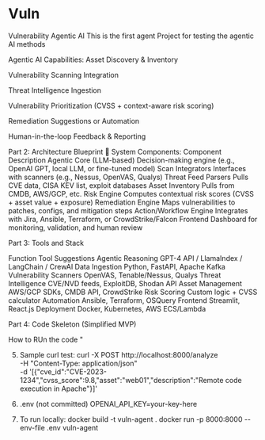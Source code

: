 # Vuln
Vulnerability Agentic AI 
This is the first agent Project for testing the agentic AI methods


Agentic AI Capabilities:
Asset Discovery & Inventory

Vulnerability Scanning Integration

Threat Intelligence Ingestion

Vulnerability Prioritization (CVSS + context-aware risk scoring)

Remediation Suggestions or Automation

Human-in-the-loop Feedback & Reporting


Part 2: Architecture Blueprint
🧱 System Components:
Component	Description
Agentic Core (LLM-based)	Decision-making engine (e.g., OpenAI GPT, local LLM, or fine-tuned model)
Scan Integrators	Interfaces with scanners (e.g., Nessus, OpenVAS, Qualys)
Threat Feed Parsers	Pulls CVE data, CISA KEV list, exploit databases
Asset Inventory	Pulls from CMDB, AWS/GCP, etc.
Risk Engine	Computes contextual risk scores (CVSS + asset value + exposure)
Remediation Engine	Maps vulnerabilities to patches, configs, and mitigation steps
Action/Workflow Engine	Integrates with Jira, Ansible, Terraform, or CrowdStrike/Falcon
Frontend	Dashboard for monitoring, validation, and human review


 Part 3: Tools and Stack

 Function	Tool Suggestions
Agentic Reasoning	GPT-4 API / LlamaIndex / LangChain / CrewAI
Data Ingestion	Python, FastAPI, Apache Kafka
Vulnerability Scanners	OpenVAS, Tenable/Nessus, Qualys
Threat Intelligence	CVE/NVD feeds, ExploitDB, Shodan API
Asset Management	AWS/GCP SDKs, CMDB API, CrowdStrike
Risk Scoring	Custom logic + CVSS calculator
Automation	Ansible, Terraform, OSQuery
Frontend	Streamlit, React.js
Deployment	Docker, Kubernetes, AWS ECS/Lambda

Part 4: Code Skeleton (Simplified MVP)


How to RUn the code "

 5. Sample curl test:
curl -X POST http://localhost:8000/analyze \
-H "Content-Type: application/json" \
-d '[{"cve_id":"CVE-2023-1234","cvss_score":9.8,"asset":"web01","description":"Remote code execution in Apache"}]'

6. .env (not committed)
OPENAI_API_KEY=your-key-here

7. To run locally:
docker build -t vuln-agent .
docker run -p 8000:8000 --env-file .env vuln-agent